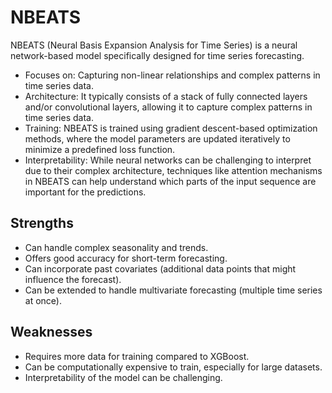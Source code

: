 # NBEATS

NBEATS (Neural Basis Expansion Analysis for Time Series) is a neural network-based model specifically designed for time series forecasting.
- Focuses on: Capturing non-linear relationships and complex patterns in time series data.
- Architecture: It typically consists of a stack of fully connected layers and/or convolutional layers, allowing it to capture complex patterns in time series data.
- Training: NBEATS is trained using gradient descent-based optimization methods, where the model parameters are updated iteratively to minimize a predefined loss function.
- Interpretability: While neural networks can be challenging to interpret due to their complex architecture, techniques like attention mechanisms in NBEATS can help understand which parts of the input sequence are important for the predictions.

## Strengths
- Can handle complex seasonality and trends.
- Offers good accuracy for short-term forecasting.
- Can incorporate past covariates (additional data points that might influence the forecast).
- Can be extended to handle multivariate forecasting (multiple time series at once).

## Weaknesses
- Requires more data for training compared to XGBoost.
- Can be computationally expensive to train, especially for large datasets.
- Interpretability of the model can be challenging.
